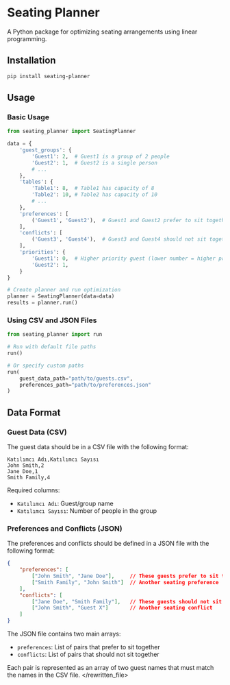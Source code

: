 # Seating Planner

A Python package for optimizing seating arrangements using linear programming.

## Installation

```bash
pip install seating-planner
```

## Usage

### Basic Usage
```python
from seating_planner import SeatingPlanner

data = {
    'guest_groups': {
        'Guest1': 2,  # Guest1 is a group of 2 people
        'Guest2': 1,  # Guest2 is a single person
        # ...
    },
    'tables': {
        'Table1': 8,  # Table1 has capacity of 8
        'Table2': 10, # Table2 has capacity of 10
        # ...
    },
    'preferences': [
        ('Guest1', 'Guest2'),  # Guest1 and Guest2 prefer to sit together
    ],
    'conflicts': [
        ('Guest3', 'Guest4'),  # Guest3 and Guest4 should not sit together
    ],
    'priorities': {
        'Guest1': 0,  # Higher priority guest (lower number = higher priority)
        'Guest2': 1,
    }
}

# Create planner and run optimization
planner = SeatingPlanner(data=data)
results = planner.run()
```

### Using CSV and JSON Files
```python
from seating_planner import run

# Run with default file paths
run()

# Or specify custom paths
run(
    guest_data_path="path/to/guests.csv",
    preferences_path="path/to/preferences.json"
)
```

## Data Format

### Guest Data (CSV)
The guest data should be in a CSV file with the following format:

```csv
Katılımcı Adı,Katılımcı Sayısı
John Smith,2
Jane Doe,1
Smith Family,4
```

Required columns:
- `Katılımcı Adı`: Guest/group name
- `Katılımcı Sayısı`: Number of people in the group

### Preferences and Conflicts (JSON)
The preferences and conflicts should be defined in a JSON file with the following format:

```json
{
    "preferences": [
        ["John Smith", "Jane Doe"],     // These guests prefer to sit together
        ["Smith Family", "John Smith"]  // Another seating preference
    ],
    "conflicts": [
        ["Jane Doe", "Smith Family"],   // These guests should not sit together
        ["John Smith", "Guest X"]       // Another seating conflict
    ]
}
```

The JSON file contains two main arrays:
- `preferences`: List of pairs that prefer to sit together
- `conflicts`: List of pairs that should not sit together

Each pair is represented as an array of two guest names that must match the names in the CSV file.
</rewritten_file>